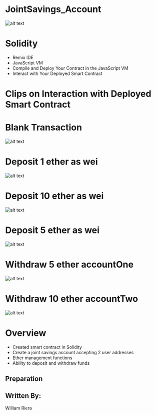 # JointSavings_Account

![alt text](https://raw.githubusercontent.com/wdriera33/JointSavings_Account/main/pngwing.com.png "Logo Title Text 1")

# Solidity
* Remix IDE 
* JavaScript VM
* Compile and Deploy Your Contract in the JavaScript VM
* Interact with Your Deployed Smart Contract



# Clips on Interaction with Deployed Smart Contract
# Blank Transaction

![alt text](https://raw.githubusercontent.com/wdriera33/JointSavings_Account/main/Execution_Results/CleanAccount.png "Logo Title Text 1")

# Deposit 1 ether as wei

![alt text](https://raw.githubusercontent.com/wdriera33/JointSavings_Account/main/Execution_Results/1EtherasWei.png "Logo Title Text 1")

# Deposit 10 ether as wei

![alt text](https://raw.githubusercontent.com/wdriera33/JointSavings_Account/main/Execution_Results/10EtherasWei.png "Logo Title Text 1")

# Deposit 5 ether as wei

![alt text](https://raw.githubusercontent.com/wdriera33/JointSavings_Account/main/Execution_Results/5EtherasWei.png "Logo Title Text 1")

# Withdraw 5 ether accountOne

![alt text](https://raw.githubusercontent.com/wdriera33/JointSavings_Account/main/Execution_Results/WD5etheraccOne.png "Logo Title Text 1")

# Withdraw 10 ether accountTwo

![alt text](https://raw.githubusercontent.com/wdriera33/JointSavings_Account/main/Execution_Results/WD10etheraccTwo.png "Logo Title Text 1")


# Overview 
* Created smart contract in Solidity
* Create a joint savings account accepting 2 user addresses
* Ether management functions
* Ability to deposit and withdraw funds


##  Preparation
## Written By: 
William Riera
